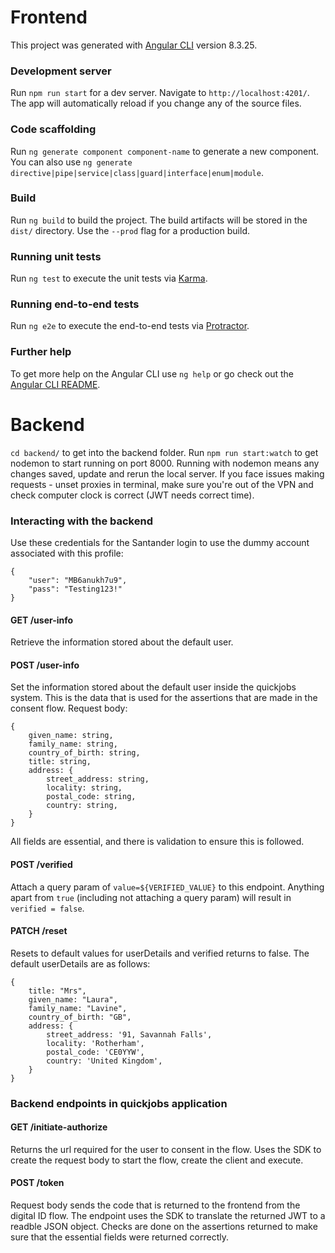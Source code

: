 # Frontend

This project was generated with [Angular CLI](https://github.com/angular/angular-cli) version 8.3.25.

### Development server

Run `npm run start` for a dev server. Navigate to `http://localhost:4201/`. The app will automatically reload if you change any of the source files.

### Code scaffolding

Run `ng generate component component-name` to generate a new component. You can also use `ng generate directive|pipe|service|class|guard|interface|enum|module`.

### Build

Run `ng build` to build the project. The build artifacts will be stored in the `dist/` directory. Use the `--prod` flag for a production build.

### Running unit tests

Run `ng test` to execute the unit tests via [Karma](https://karma-runner.github.io).

### Running end-to-end tests

Run `ng e2e` to execute the end-to-end tests via [Protractor](http://www.protractortest.org/).

### Further help

To get more help on the Angular CLI use `ng help` or go check out the [Angular CLI README](https://github.com/angular/angular-cli/blob/master/README.md).

# Backend

`cd backend/` to get into the backend folder. Run `npm run start:watch` to get nodemon to start running on port 8000. Running with nodemon means any changes saved, update and rerun the local server. If you face issues making requests - unset proxies in terminal, make sure you're out of the VPN and check computer clock is correct (JWT needs correct time).

### Interacting with the backend

Use these credentials for the Santander login to use the dummy account associated with this profile: 
```
{
	"user": "MB6anukh7u9",
	"pass": "Testing123!"
}
```

####  GET /user-info
Retrieve the information stored about the default user. 

####  POST /user-info
Set the information stored about the default user inside the quickjobs system. This is the data that is used for the assertions that are made in the consent flow. Request body: 
```
{
    given_name: string,
    family_name: string,
    country_of_birth: string,
    title: string,
    address: {
        street_address: string,
        locality: string,
        postal_code: string,
        country: string,
    }
}
``` 
All fields are essential, and there is validation to ensure this is followed.

####  POST /verified
Attach a query param of `value=${VERIFIED_VALUE}` to this endpoint. Anything apart from `true` (including not attaching a query param) will result in `verified = false`.

#### PATCH /reset
Resets to default values for userDetails and verified returns to false. The default userDetails are as follows:
```
{
    title: "Mrs",
    given_name: "Laura",
    family_name: "Lavine",
    country_of_birth: "GB",
    address: {
        street_address: '91, Savannah Falls',
        locality: 'Rotherham',
        postal_code: 'CE0YYW',
        country: 'United Kingdom',
    }
}
```

### Backend endpoints in quickjobs application

#### GET /initiate-authorize
Returns the url required for the user to consent in the flow. Uses the SDK to create the request body to start the flow, create the client and execute.

#### POST /token
Request body sends the code that is returned to the frontend from the digital ID flow. The endpoint uses the SDK to translate the returned JWT to a readble JSON object. Checks are done on the assertions returned to make sure that the essential fields were returned correctly.
